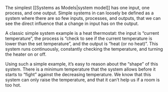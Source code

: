 The simplest [[Systems as Models|system model]] has one input, one process, and one output. Simple systems in can loosely be defined as a system where there are so few inputs, processes, and outputs, that we can see the direct influence that a change in input has on the output.

A classic simple system example is a heat thermostat: the input is “current temperature”, the process is “check to see if the current temperature is lower than the set temperature”, and the output is “heat (or no heat)”. This system runs continuously, constantly checking the temperature, and turning the heater on or off.

Using such a simple example, it’s easy to reason about the “shape” of this system. There is a minimum temperature that the system allows before it starts to “fight” against the decreasing temperature. We know that this system can only raise the temperature, and that it can’t help us if a room is too hot.